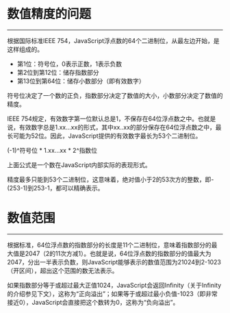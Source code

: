 # 数值精度的问题
***
根据国际标准IEEE 754，JavaScript浮点数的64个二进制位，从最左边开始，是这样组成的。

+ 第1位：符号位，0表示正数，1表示负数
+ 第2位到第12位：储存指数部分
+ 第13位到第64位：储存小数部分（即有效数字）  

符号位决定了一个数的正负，指数部分决定了数值的大小，小数部分决定了数值的精度。  

IEEE 754规定，有效数字第一位默认总是1，不保存在64位浮点数之中。也就是说，有效数字总是1.xx...xx的形式，其中xx..xx的部分保存在64位浮点数之中，最长可能为52位。因此，JavaScript提供的有效数字最长为53个二进制位。

(-1)^符号位 * 1.xx...xx * 2^指数位

上面公式是一个数在JavaScript内部实际的表现形式。

精度最多只能到53个二进制位，这意味着，绝对值小于2的53次方的整数，即-(253-1)到253-1，都可以精确表示。


# 数值范围
***
根据标准，64位浮点数的指数部分的长度是11个二进制位，意味着指数部分的最大值是2047（2的11次方减1）。也就是说，64位浮点数的指数部分的值最大为2047，分出一半表示负数，则JavaScript能够表示的数值范围为21024到2-1023（开区间），超出这个范围的数无法表示。

如果指数部分等于或超过最大正值1024，JavaScript会返回Infinity（关于Infinity的介绍参见下文），这称为“正向溢出”；如果等于或超过最小负值-1023（即非常接近0），JavaScript会直接把这个数转为0，这称为“负向溢出”。